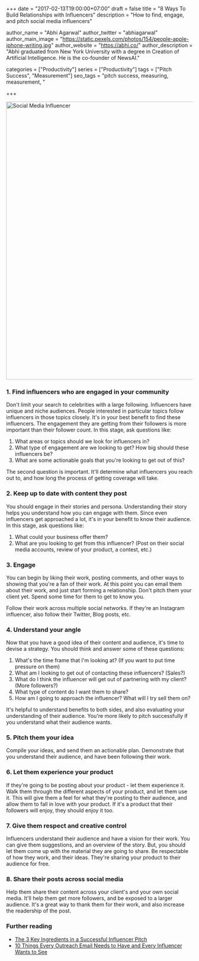 +++
date = "2017-02-13T19:00:00+07:00"
draft = false
title = "8 Ways To Build Relationships with Influencers"
description = "How to find, engage, and pitch social media influencers"

author_name = "Abhi Agarwal"
author_twitter = "abhiagarwal"
author_main_image = "https://static.pexels.com/photos/154/people-apple-iphone-writing.jpg"
author_website = "https://abhi.co/"
author_description = "Abhi graduated from New York University with a degree in Creation of Artificial Intelligence. He is the co-founder of NewsAI."

categories = ["Productivity"]
series = ["Productivity"]
tags = ["Pitch Success", "Measurement"]
seo_tags = "pitch success, measuring, measurement, "

+++

<img src="https://static.pexels.com/photos/154/people-apple-iphone-writing.jpg" width="750px" alt="Social Media Influencer">

### 1. Find influencers who are engaged in your community

Don't limit your search to celebrities with a large following. Influencers have unique and niche audiences. People interested in particular topics follow influencers in those topics closely. It's in your best benefit to find these influencers. The engagement they are getting from their followers is more important than their follower count. In this stage, ask questions like:

1. What areas or topics should we look for influencers in?
2. What type of engagement are we looking to get? How big should these influencers be?
3. What are some actionable goals that you're looking to get out of this?

The second question is important. It'll determine what influencers you reach out to, and how long the process of getting coverage will take.

### 2. Keep up to date with content they post

You should engage in their stories and persona. Understanding their story helps you understand how you can engage with them. Since even influencers get approached a lot, it's in your benefit to know their audience. In this stage, ask questions like:

1. What could your business offer them?
2. What are you looking to get from this influencer? (Post on their social media accounts, review of your product, a contest, etc.)

### 3. Engage

You can begin by liking their work, posting comments, and other ways to showing that you're a fan of their work. At this point you can email them about their work, and just start forming a relationship. Don't pitch them your client yet. Spend some time for them to get to know you.

Follow their work across multiple social networks. If they're an Instagram influencer, also follow their Twitter, Blog posts, etc.

### 4. Understand your angle

Now that you have a good idea of their content and audience, it's time to devise a strategy. You should think and answer some of these questions:

1. What's the time frame that I'm looking at? (If you want to put time pressure on them)
2. What am I looking to get out of contacting these influencers? (Sales?)
3. What do I think the influencer will get out of partnering with my client? (More followers?)
4. What type of content do I want them to share?
5. How am I going to approach the influencer? What will I try sell them on?

It's helpful to understand benefits to both sides, and also evaluating your understanding of their audience. You're more likely to pitch successfully if you understand what their audience wants.

### 5. Pitch them your idea

Compile your ideas, and send them an actionable plan. Demonstrate that you understand their audience, and have been following their work.

### 6. Let them experience your product

If they're going to be posting about your product - let them experience it. Walk them through the different aspects of your product, and let them use it. This will give them a feel for what they're posting to their audience, and allow them to fall in love with your product. If it's a product that their followers will enjoy, they should enjoy it too.

### 7. Give them respect and creative control

Influencers understand their audience and have a vision for their work. You can give them suggestions, and an overview of the story. But, you should let them come up with the material they are going to share. Be respectable of how they work, and their ideas. They're sharing your product to their audience for free.

### 8. Share their posts across social media

Help them share their content across your client's and your own social media. It'll help them get more followers, and be exposed to a larger audience. It's a great way to thank them for their work, and also increase the readership of the post.

### Further reading

- [The 3 Key Ingredients in a Successful Influencer Pitch](http://www.convinceandconvert.com/social-media-case-studies/the-3-key-ingredients-in-a-successful-influencer-pitch/)
- [10 Things Every Outreach Email Needs to Have and Every Influencer Wants to See](http://www.iacquire.com/blog/10-things-every-outreach-email-needs-to-have-and-every-influencer-wants-to-see)
